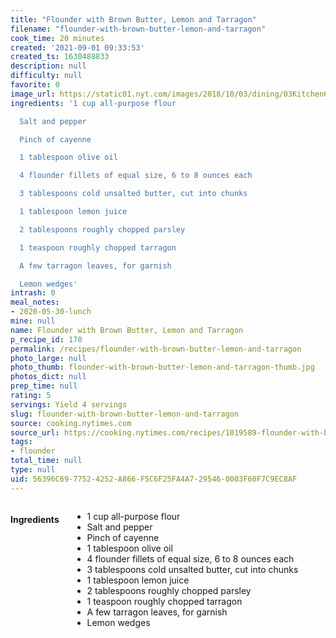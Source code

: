 ```yaml
---
title: "Flounder with Brown Butter, Lemon and Tarragon"
filename: "flounder-with-brown-butter-lemon-and-tarragon"
cook_time: 20 minutes
created: '2021-09-01 09:33:53'
created_ts: 1630488833
description: null
difficulty: null
favorite: 0
image_url: https://static01.nyt.com/images/2018/10/03/dining/03Kitchen6/merlin_143113239_d14b7e5d-2294-4874-8159-76627dc777c2-articleLarge.jpg
ingredients: '1 cup all-purpose flour

  Salt and pepper

  Pinch of cayenne

  1 tablespoon olive oil

  4 flounder fillets of equal size, 6 to 8 ounces each

  3 tablespoons cold unsalted butter, cut into chunks

  1 tablespoon lemon juice

  2 tablespoons roughly chopped parsley

  1 teaspoon roughly chopped tarragon

  A few tarragon leaves, for garnish

  Lemon wedges'
intrash: 0
meal_notes:
- 2020-05-30-lunch
mine: null
name: Flounder with Brown Butter, Lemon and Tarragon
p_recipe_id: 170
permalink: /recipes/flounder-with-brown-butter-lemon-and-tarragon
photo_large: null
photo_thumb: flounder-with-brown-butter-lemon-and-tarragon-thumb.jpg
photos_dict: null
prep_time: null
rating: 5
servings: Yield 4 servings
slug: flounder-with-brown-butter-lemon-and-tarragon
source: cooking.nytimes.com
source_url: https://cooking.nytimes.com/recipes/1019589-flounder-with-brown-butter-lemon-and-tarragon?gclid=CjwKCAjw5cL2BRASEiwAENqAPoA0w_Lb4REkwI1qmcOvL4ID20NffmZe66F-5DY51zgG0akHN8jgGxoCWDcQAvD_BwE&gclsrc=aw.ds
tags:
- flounder
total_time: null
type: null
uid: 56396C69-7752-4252-A866-F5C6F25FA4A7-29546-0003F60F7C9EC8AF
---
```

<div class="large-8 medium-7 columns" id="writeup">	</div><!-- #writeup -->
</div><!-- #row-one -->
<div class="row" id="row-two">	<div class="medium-4 small-5 columns" id="ingredients"><h4>Ingredients</h4><div class="box box-ingredients content"><ul>
<li>1 cup all-purpose flour</li>
<li>Salt and pepper</li>
<li>Pinch of cayenne</li>
<li>1 tablespoon olive oil</li>
<li>4 flounder fillets of equal size, 6 to 8 ounces each</li>
<li>3 tablespoons cold unsalted butter, cut into chunks</li>
<li>1 tablespoon lemon juice</li>
<li>2 tablespoons roughly chopped parsley</li>
<li>1 teaspoon roughly chopped tarragon</li>
<li>A few tarragon leaves, for garnish</li>
<li>Lemon wedges</li>
</ul>
</div>	</div>	<div class="medium-6 small-7 columns" id="directions">	</div>